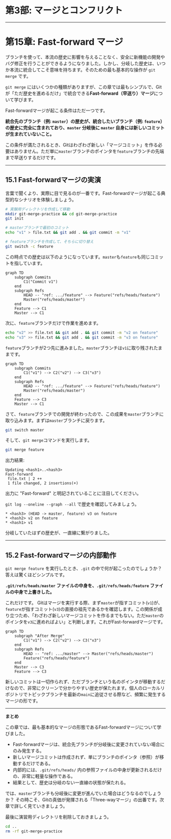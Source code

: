 # 第3部: マージとコンフリクト

---

# 第15章: Fast-forward マージ

ブランチを使って、本流の歴史に影響を与えることなく、安全に新機能の開発やバグ修正を行うことができるようになりました。しかし、分岐した歴史は、いつか本流に統合してこそ意味を持ちます。そのための最も基本的な操作が `git merge` です。

`git merge` にはいくつかの種類がありますが、この章では最もシンプルで、Gitが「ただ歴史を進めるだけ」で統合できる**Fast-forward（早送り）マージ**について学びます。

Fast-forwardマージが起こる条件はただ一つです。

**統合先のブランチ（例: `master`）の歴史が、統合したいブランチ（例: `feature`）の歴史に完全に含まれており、`master` 分岐後に `master` 自身には新しいコミットが生まれていないこと。**

この条件が満たされるとき、Gitはわざわざ新しい「マージコミット」を作る必要はありません。ただ単に`master`ブランチのポインタを`feature`ブランチの先端まで早送りするだけです。

---
## 15.1 Fast-forwardマージの実演

言葉で聞くより、実際に目で見るのが一番です。Fast-forwardマージが起こる典型的なシナリオを体験しましょう。

```bash
# 実験用ディレクトリを作成して移動
mkdir git-merge-practice && cd git-merge-practice
git init

# masterブランチで最初のコミット
echo "v1" > file.txt && git add . && git commit -m "v1"

# featureブランチを作成して、そちらに切り替え
git switch -c feature
```
この時点での歴史は以下のようになっています。`master`も`feature`も同じコミットを指しています。
```mermaid
graph TD
    subgraph Commits
        C1("Commit v1")
    end
    subgraph Refs
        HEAD -- "ref: .../feature" --> Feature("refs/heads/feature")
        Master("refs/heads/master")
    end
    Feature --> C1
    Master --> C1
```

次に、`feature`ブランチだけで作業を進めます。
```bash
echo "v2" >> file.txt && git add . && git commit -m "v2 on feature"
echo "v3" >> file.txt && git add . && git commit -m "v3 on feature"
```
`feature`ブランチが2つ先に進みました。`master`ブランチは`v1`に取り残されたままです。

```mermaid
graph TD
    subgraph Commits
        C1("v1") --> C2("v2") --> C3("v3")
    end
    subgraph Refs
        HEAD -- "ref: .../feature" --> Feature("refs/heads/feature")
        Master("refs/heads/master")
    end
    Feature --> C3
    Master --> C1
```

さて、`feature`ブランチでの開発が終わったので、この成果を`master`ブランチに取り込みます。まずは`master`ブランチに戻ります。
```bash
git switch master
```

そして、`git merge`コマンドを実行します。
```bash
git merge feature
```
出力結果:
```
Updating <hash1>..<hash3>
Fast-forward
 file.txt | 2 ++
 1 file changed, 2 insertions(+)
```
出力に "Fast-forward" と明記されていることに注目してください。

`git log --oneline --graph --all` で歴史を確認してみましょう。
```
* <hash3> (HEAD -> master, feature) v3 on feature
* <hash2> v2 on feature
* <hash1> v1
```
分岐していたはずの歴史が、一直線に繋がりました。

---
## 15.2 Fast-forwardマージの内部動作

`git merge feature` を実行したとき、`.git` の中で何が起こったのでしょうか？
答えは驚くほどシンプルです。

**`.git/refs/heads/master` ファイルの中身を、`.git/refs/heads/feature` ファイルの中身で上書きした。**

これだけです。
Gitはマージを実行する際、まず`master`が指すコミット(`v1`)が、`feature`が指すコミット(`v3`)の直接の祖先であるかを確認します。この関係が成り立つため、「わざわざ新しいマージコミットを作るまでもない。ただ`master`のポインタを`v3`に進めればよい」と判断します。これがFast-forwardマージです。

```mermaid
graph TD
    subgraph "After Merge"
        C1("v1") --> C2("v2") --> C3("v3")
    end
    subgraph Refs
        HEAD -- "ref: .../master" --> Master("refs/heads/master")
        Feature("refs/heads/feature")
    end
    Master --> C3
    Feature --> C3
```

新しいコミットは一切作られず、ただブランチという名のポインタが移動するだけなので、非常にクリーンで分かりやすい歴史が保たれます。個人のローカルリポジトリでトピックブランチを最新の`main`に追従させる際など、頻繁に発生するマージの形です。

---
**まとめ**

この章では、最も基本的なマージの形態であるFast-forwardマージについて学びました。

-   Fast-forwardマージは、統合先ブランチが分岐後に変更されていない場合にのみ発生する。
-   新しいマージコミットは作成されず、単にブランチのポインタ（参照）が移動するだけである。
-   内部的には、`.git/refs/heads/` 内の参照ファイルの中身が更新されるだけの、非常に軽量な操作である。
-   結果として、歴史は分岐のない一直線の状態が保たれる。

では、`master`ブランチも分岐後に変更が進んでいた場合はどうなるのでしょうか？ その時こそ、Gitの真価が発揮される「Three-wayマージ」の出番です。次章で詳しく見ていきましょう。

最後に演習用ディレクトリを削除しておきましょう。
```bash
cd ..
rm -rf git-merge-practice
```
